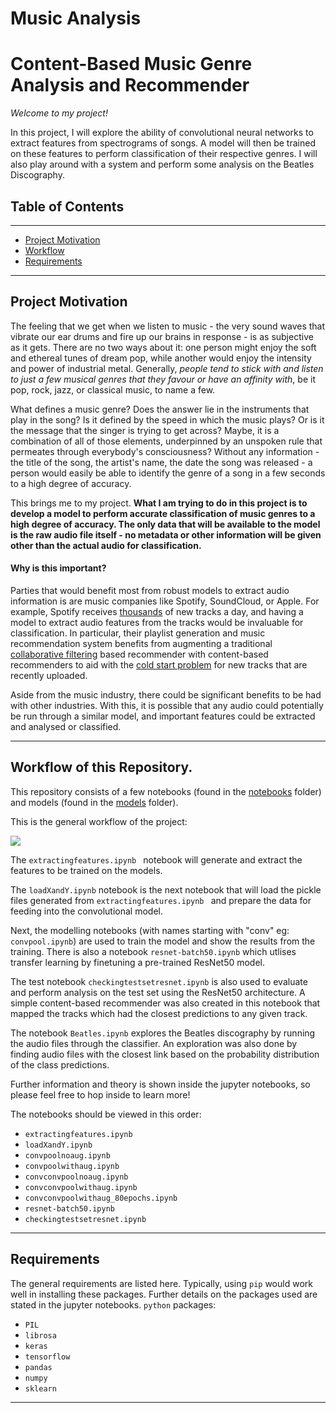 # Music Analysis
# Content-Based Music Genre Analysis and Recommender

_Welcome to my project!_

In this project, I will explore the ability of convolutional neural networks to extract features from spectrograms of songs. A model will then be trained on these features to perform classification of their respective genres. I will also play around with a system and perform some analysis on the Beatles Discography.

## Table of Contents
---

- [Project Motivation](#project-motivation)
- [Workflow](#workflow)
- [Requirements](#Requirements)
---

<a id='project-motivation'></a>
## Project Motivation

The feeling that we get when we listen to music - the very sound waves that vibrate our ear drums and fire up our brains in response - is as subjective as it gets. There are no two ways about it: one person might enjoy the soft and ethereal tunes of dream pop, while another would enjoy the intensity and power of industrial metal. Generally, _people tend to stick with and listen to just a few musical genres that they favour or have an affinity with_, be it pop, rock, jazz, or classical music, to name a few. 

What defines a music genre? Does the answer lie in the instruments that play in the song? Is it defined by the speed in which the music plays? Or is it the message that the singer is trying to get across? Maybe, it is a combination of all of those elements, underpinned by an unspoken rule that permeates through everybody's consciousness? Without any information - the title of the song, the artist's name, the date the song was released - a person would easily be able to identify the genre of a song in a few seconds to a high degree of accuracy.

This brings me to my project. __What I am trying to do in this project is to develop a model to perform accurate classification of music genres to a high degree of accuracy. The only data that will be available to the model is the raw audio file itself - no metadata or other information will be given other than the actual audio for classification.__

#### Why is this important?

Parties that would benefit most from robust models to extract audio information is are music companies like Spotify, SoundCloud, or Apple. For example, Spotify receives [thousands](https://expandedramblings.com/index.php/spotify-statistics/) of new tracks a day, and having a model to extract audio features from the tracks would be invaluable for classification. In particular, their playlist generation and music recommendation system benefits from augmenting a traditional [collaborative filtering](https://en.wikipedia.org/wiki/Collaborative_filtering) based recommender with content-based recommenders to aid with the [cold start problem](https://en.wikipedia.org/wiki/Cold_start) for new tracks that are recently uploaded. 

Aside from the music industry, there could be significant benefits to be had with other industries. With this, it is possible that any audio could potentially be run through a similar model, and important features could be extracted and analysed or classified.

---
<a id='workflow'></a>
## Workflow of this Repository.

This repository consists of a few notebooks (found in the [notebooks](/Notebooks) folder) and models (found in the [models](/Models) folder). 

This is the general workflow of the project:

![](/Images/notebookworkflow.jpg)

The ```extractingfeatures.ipynb ``` notebook will generate and extract the features to be trained on the models.

The ``` loadXandY.ipynb ``` notebook is the next notebook that will load the pickle files generated from  ```extractingfeatures.ipynb ``` and prepare the data for feeding into the convolutional model. 

Next, the modelling notebooks (with names starting with "conv"  eg: ```convpool.ipynb```) are used to train the model and show the results from the training. There is also a notebook ```resnet-batch50.ipynb``` which utlises transfer learning by finetuning a pre-trained ResNet50 model.

The test notebook ```checkingtestsetresnet.ipynb``` is also used to evaluate and perform analysis on the test set using the ResNet50 architecture. A simple content-based recommender was also created in this notebook that mapped the tracks which had the closest predictions to any given track.

The notebook ```Beatles.ipynb``` explores the Beatles discography by running the audio files through the classifier. An exploration was also done by finding audio files with the closest link based on the probability distribution of the class predictions.

Further information and theory is shown inside the jupyter notebooks, so please feel free to hop inside to learn more!

The notebooks should be viewed in this order:

* ```extractingfeatures.ipynb```
* ```loadXandY.ipynb```
* ```convpoolnoaug.ipynb```
* ```convpoolwithaug.ipynb```
* ```convconvpoolnoaug.ipynb```
* ```convconvpoolwithaug.ipynb```
* ```convconvpoolwithaug_80epochs.ipynb```
* ```resnet-batch50.ipynb```
* ```checkingtestsetresnet.ipynb```

---

<a id='Requirements'></a>
## Requirements

The general requirements are listed here. Typically, using ```pip``` would work well in installing these packages. Further details on the packages used are stated in the jupyter notebooks.
```python``` packages:
* ```PIL```
* ```librosa```
* ```keras```
* ```tensorflow```
* ```pandas```
* ```numpy```
* ```sklearn```

---











